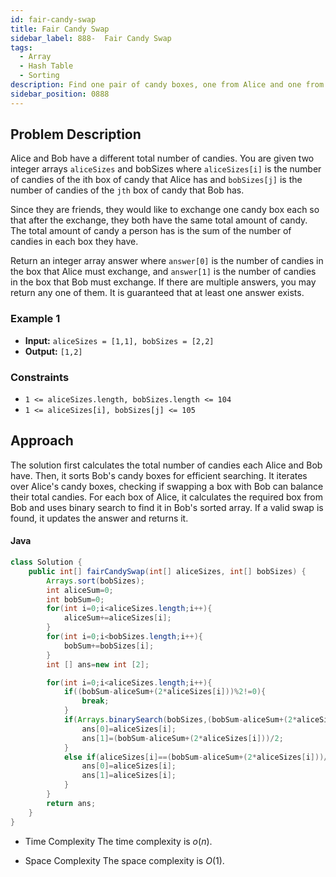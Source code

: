 ```yaml
---
id: fair-candy-swap
title: Fair Candy Swap
sidebar_label: 888-  Fair Candy Swap
tags:
  - Array
  - Hash Table
  - Sorting
description: Find one pair of candy boxes, one from Alice and one from Bob, to swap so they both end up with the same total number of candies.
sidebar_position: 0888
---
```


## Problem Description

Alice and Bob have a different total number of candies. You are given two integer arrays `aliceSizes` and bobSizes where `aliceSizes[i]` is the number of candies of the ith box of candy that Alice has and `bobSizes[j]` is the number of candies of the `jth` box of candy that Bob has.

Since they are friends, they would like to exchange one candy box each so that after the exchange, they both have the same total amount of candy. The total amount of candy a person has is the sum of the number of candies in each box they have.

Return an integer array answer where `answer[0]` is the number of candies in the box that Alice must exchange, and `answer[1]` is the number of candies in the box that Bob must exchange. If there are multiple answers, you may return any one of them. It is guaranteed that at least one answer exists.

### Example 1

- **Input:** `aliceSizes = [1,1], bobSizes = [2,2]`
- **Output:** `[1,2]`

### Constraints

- `1 <= aliceSizes.length, bobSizes.length <= 104`
- `1 <= aliceSizes[i], bobSizes[j] <= 105`

## Approach

The solution first calculates the total number of candies each Alice and Bob have. Then, it sorts Bob's candy boxes for efficient searching. It iterates over Alice's candy boxes, checking if swapping a box with Bob can balance their total candies. For each box of Alice, it calculates the required box from Bob and uses binary search to find it in Bob's sorted array. If a valid swap is found, it updates the answer and returns it.

#### Java

```Java
class Solution {
    public int[] fairCandySwap(int[] aliceSizes, int[] bobSizes) {
        Arrays.sort(bobSizes);
        int aliceSum=0;
        int bobSum=0;
        for(int i=0;i<aliceSizes.length;i++){
            aliceSum+=aliceSizes[i];
        }
        for(int i=0;i<bobSizes.length;i++){
            bobSum+=bobSizes[i];
        }
        int [] ans=new int [2];

        for(int i=0;i<aliceSizes.length;i++){
            if((bobSum-aliceSum+(2*aliceSizes[i]))%2!=0){
                break;
            }
            if(Arrays.binarySearch(bobSizes,(bobSum-aliceSum+(2*aliceSizes[i]))/2)>=0){
                ans[0]=aliceSizes[i];
                ans[1]=(bobSum-aliceSum+(2*aliceSizes[i]))/2;
            }
            else if(aliceSizes[i]==(bobSum-aliceSum+(2*aliceSizes[i]))/2){
                ans[0]=aliceSizes[i];
                ans[1]=aliceSizes[i];
            }
        }
        return ans;
    }
}
```

- Time Complexity
  The time complexity is $o(n)$.

- Space Complexity
  The space complexity is $O(1)$.
